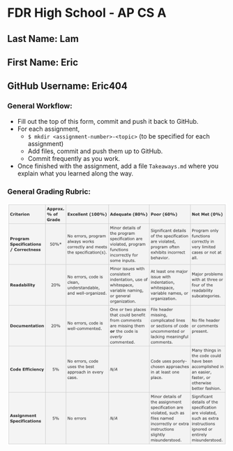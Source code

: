 # FDR High School - AP CS A

## Last Name:  Lam
## First Name: Eric
## GitHub Username: Eric404


### General Workflow:
* Fill out the top of this form, commit and push it back to GitHub.
* For each assignment,
  * `$ mkdir <assignment-number>-<topic>` (to be specified for each assignment)
  * Add files, commit and push them up to GitHub.
  * Commit frequently as you work.
* Once finished with the assignment, add a file `Takeaways.md` where you explain what you learned along the way.

### General Grading Rubric:
![rubric](rubric.png)
